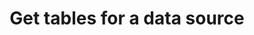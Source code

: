 ---
title: Get tables for a data source
excerpt: Get tables for a data source
api:
  file: data-world.json
  operationId: getTables
hidden: false
---